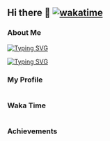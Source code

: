## Hi there 👋 [![wakatime](https://wakatime.com/badge/user/b933bf96-63e5-46e1-a52f-0a2856339f83.svg)](https://wakatime.com/@b933bf96-63e5-46e1-a52f-0a2856339f83)

### About Me

[![Typing SVG](https://readme-typing-svg.demolab.com?font=Klee+One&weight=600&duration=4000&pause=1000&color=5BCEFA&center=true&vCenter=true&random=true&width=846&lines=%E3%81%8A%E3%81%89%E3%83%BC%EF%BC%81%E4%BD%95%E3%81%A0%E3%81%8B%E3%83%9E%E3%82%B8%E3%82%AB%E3%83%AB%E3%81%AA%E5%8A%9B%E3%81%8C%E6%BA%80%E3%81%A1%E3%81%A6%E3%81%8D%E3%81%9F%EF%BC%81;%E3%81%86%E3%81%87%E3%83%BC%E3%81%84%EF%BC%81%E4%B9%85%E3%80%85%E3%81%AB%E6%B0%97%E5%88%86%E3%81%84%E3%81%84%E3%82%8F%EF%BD%9E%EF%BC%81%E7%88%BD%E5%BF%AB%E7%88%BD%E5%BF%AB%EF%BC%81;%E3%81%84%E3%81%A4%E3%82%82%E4%B8%80%E7%B7%92%E3%81%AB%E3%81%84%E3%81%A6%E3%81%8F%E3%82%8C%E3%81%A6%E3%81%82%E3%82%8A%E3%81%8C%E3%81%A8%E3%81%86%EF%BC%81%E3%81%99%E3%81%A3%E3%81%94%E3%81%8F%E5%BF%83%E5%BC%B7%E3%81%84%E3%82%88%EF%BC%81;%E6%B0%97%E5%88%86%E3%81%8C%E6%9C%80%E9%AB%98%EF%BC%81%E8%88%9E%E3%81%84%E4%B8%8A%E3%81%8C%E3%81%A3%E3%81%A1%E3%82%83%E3%81%A3%E3%81%A6%E3%81%BE%E3%81%99%E3%81%AD%EF%BD%9E%E4%BB%8A%E3%81%AE%E3%81%82%E3%81%9F%E3%81%97%EF%BC%81;%E3%81%86%E3%82%8F%E3%81%81%E2%80%A6%E4%BD%95%E3%81%A0%E3%81%8B%E4%B8%96%E7%95%8C%E3%81%8C%E9%81%95%E3%81%A3%E3%81%A6%E8%A6%8B%E3%81%88%E3%81%A6%E3%81%8D%E3%81%9F%E6%B0%97%E3%81%8C%E3%81%99%E3%82%8B%E3%82%88%E3%80%82;%E5%89%8D%E3%81%AF%E6%89%8B%E3%82%82%E8%B6%B3%E3%82%82%E5%87%BA%E3%81%AA%E3%81%8B%E3%81%A3%E3%81%9F%E7%9B%B8%E6%89%8B%E3%82%92%E6%88%A6%E3%81%A3%E3%81%A6%E3%82%82%E3%80%81%E4%BB%8A%E3%81%AA%E3%82%89%E5%8B%9D%E3%81%A6%E3%82%8B%E3%82%88%E3%81%86%E3%81%AA%E6%B0%97%E3%81%8C%E3%81%99%E3%82%8B%E3%82%93%E3%81%A0%EF%BC%81;%E3%81%9D%E3%82%8C%E3%81%A0%E3%81%91%E3%81%98%E3%82%83%E3%81%AA%E3%81%84%E2%80%A6%E5%A4%A7%E5%88%87%E3%81%AA%E4%BA%BA%E3%81%9F%E3%81%A1%E3%82%92%E3%81%93%E3%82%8C%E3%81%8B%E3%82%89%E3%82%82%E3%81%9A%E3%81%A3%E3%81%A8%E5%AE%88%E3%82%8C%E3%82%8B%E5%8A%9B%E3%81%8C%E3%81%BB%E3%81%97%E3%81%8B%E3%81%A3%E3%81%9F%E3%81%AE%E3%80%82;%E6%AF%8E%E6%97%A5%E8%89%B2%E3%80%85%E3%81%82%E3%82%8B%E3%81%91%E3%81%A9%E3%82%A6%E3%82%B8%E3%82%A6%E3%82%B8%E6%82%A9%E3%82%93%E3%81%A7%E3%81%84%E3%81%9F%E3%81%A3%E3%81%A6%E4%BD%95%E3%82%82%E8%A7%A3%E6%B1%BA%E3%81%97%E3%81%AA%E3%81%84%E3%81%97%E3%81%AD%EF%BC%81;%E3%83%9E%E3%83%9F%E3%81%95%E3%82%93%E3%81%8B%E3%82%89%E6%95%99%E3%82%8F%E3%81%A3%E3%81%9F%E2%80%A6%E6%AD%A3%E7%BE%A9%E3%81%AE%E5%91%B3%E6%96%B9%E3%81%AE%E5%8B%99%E3%82%81%E3%81%A0%E3%81%8B%E3%82%89%E3%81%AD%EF%BC%81;%E4%BA%88%E5%AE%9A%E3%81%98%E3%82%83%E3%82%82%E3%81%86%E5%AE%BF%E9%A1%8C%E3%82%92%E6%B8%88%E3%81%BE%E3%81%9B%E3%81%A6%E5%AF%9D%E3%81%A6%E3%82%8B%E3%81%AF%E3%81%9A%E3%81%A0%E3%81%A3%E3%81%9F%E3%81%AE%E3%81%AB%E2%80%A6%E3%80%82%E3%81%8F%E3%81%85%E3%83%BC%EF%BC%81;%E3%81%86%E3%82%8F%EF%BC%81%E3%82%82%E3%81%86%E3%81%93%E3%82%93%E3%81%AA%E6%99%82%E9%96%93%EF%BC%81%EF%BC%9F;%E3%82%AF%E3%83%A9%E3%82%B7%E3%83%83%E3%82%AF%E3%81%AA%E3%82%93%E3%81%A6%E8%81%9E%E3%81%8F%E6%9F%84%E3%81%98%E3%82%83%E3%81%AA%E3%81%84%E3%81%A0%E3%82%8D%E3%81%86%E3%81%A3%E3%81%A6%E3%81%BF%E3%82%93%E3%81%AA%E3%81%8C%E6%80%9D%E3%81%86%E3%81%BF%E3%81%9F%E3%81%84%E3%81%A7%E3%81%95%E3%80%82;%E3%81%82%E3%81%9F%E3%81%97%E3%81%AF%E3%81%AD%E3%80%81%E5%A4%A7%E5%88%87%E3%81%AA%E4%BA%BA%E3%82%92%E5%AE%88%E3%82%8B%E7%82%BA%E3%81%AB%E3%81%93%E3%81%AE%E5%8A%9B%E3%82%92%E6%9C%9B%E3%82%93%E3%81%A0%E3%81%AE%E3%80%82;%E3%82%82%E3%81%97%E9%AD%94%E5%A5%B3%E3%82%88%E3%82%8A%E6%82%AA%E3%81%84%E4%BA%BA%E9%96%93%E3%81%8C%E3%81%84%E3%82%8C%E3%81%B0%E3%80%81%E3%81%82%E3%81%9F%E3%81%97%E3%81%AF%E6%88%A6%E3%81%86%E3%82%88%E3%80%82%E4%BE%8B%E3%81%88%E3%81%9D%E3%82%8C%E3%81%8C%E2%80%A6%E9%AD%94%E6%B3%95%E5%B0%91%E5%A5%B3%E3%81%A7%E3%82%82%E2%80%A6;%E3%81%BE%E3%81%A9%E3%81%8B%E3%81%AE%E3%83%9E%E3%83%9E%E3%81%A3%E3%81%A6%E3%82%AB%E3%83%83%E3%82%B3%E3%82%A4%E3%82%A4%E3%82%88%E3%81%AA%EF%BD%9E%E3%80%82%E7%BE%8E%E4%BA%BA%E3%81%A0%E3%81%97%EF%BC%81;%E9%AD%94%E6%B3%95%E5%B0%91%E5%A5%B3%E3%81%AB%E3%81%AA%E3%81%A3%E3%81%A6%E4%B8%80%E7%95%AA%E9%A9%9A%E3%81%84%E3%81%9F%E3%81%AE%E3%81%AF%E3%83%86%E3%83%AC%E3%83%91%E3%82%B7%E3%83%BC%E3%82%92%E4%BD%BF%E3%81%88%E3%82%8B%E4%BA%8B%E3%81%A0%E3%81%AD%EF%BC%81;%E3%81%82%E3%81%AE%E6%9A%81%E7%BE%8E%E3%81%BB%E3%82%80%E3%82%89%E3%81%A3%E3%81%A6%E8%BB%A2%E6%A0%A1%E7%94%9F%E2%80%A6%E7%9C%BC%E9%8F%A1%E3%81%AB%E4%B8%89%E3%81%A4%E7%B6%B2%E3%81%AB%E5%8A%A0%E3%81%88%E3%81%A6%E3%83%89%E3%82%B8%E3%81%A3%E3%81%93%E8%A6%81%E7%B4%A0%E3%82%82%E3%81%82%E3%82%8B%E3%81%A8%E8%A6%8B%E3%81%9F%E3%80%82;%E5%A5%87%E8%B7%A1%E3%82%92%E9%A1%98%E3%81%86%E6%A8%A9%E5%88%A9%E3%82%92%E2%80%A6%E3%81%82%E3%81%9F%E3%81%97%E3%81%AF%E3%82%A2%E3%82%A4%E3%83%84%E3%81%AE%E7%82%BA%E3%81%AB%E4%BD%BF%E3%81%A3%E3%81%9F%E3%81%91%E3%81%A9%E2%80%A6%E3%81%9D%E3%81%AE%E6%B0%97%E6%8C%81%E3%81%A1%E3%82%92%E5%98%98%E3%81%AB%E3%81%97%E3%81%9F%E3%81%8F%E3%81%AA%E3%81%84%E3%82%93%E3%81%A0%E3%80%82)](https://git.io/typing-svg)

[![Typing SVG](https://readme-typing-svg.demolab.com?font=Klee+One&weight=600&duration=4000&pause=1000&color=F5A9B8&center=true&vCenter=true&random=true&width=846&lines=%E3%81%86%E3%82%93%E3%80%81%E3%81%BE%E3%81%82%E3%81%BE%E3%81%82%E3%81%84%E3%81%84%E6%84%9F%E3%81%98%E3%81%A0%E3%81%AA%E3%80%82%E3%81%93%E3%81%AE%E8%AA%BF%E5%AD%90%E3%81%A7%E3%81%84%E3%81%8F%E3%81%8B%EF%BC%81;%E3%82%88%E3%81%97%E3%81%A3%E3%81%93%E3%81%93%E3%81%BE%E3%81%A7%E6%9D%A5%E3%81%9F%E3%82%89%E6%AC%A1%E3%81%AE%E3%82%B9%E3%83%86%E3%83%83%E3%83%97%E3%82%92%E3%81%A9%E3%81%86%E3%81%99%E3%82%8B%E3%81%8B%E3%80%81%E3%81%A0%E3%81%AA%E3%80%82;%E4%BA%BA%E3%81%AB%E3%81%AF%E3%81%9D%E3%82%8C%E3%81%9E%E3%82%8C%E7%89%A9%E8%AA%9E%E3%81%8C%E3%81%82%E3%82%8B%E3%80%82%E3%81%A0%E3%81%A3%E3%81%9F%E3%82%89%E3%81%93%E3%82%8C%E3%81%AF%E3%80%81%E7%A7%81%E3%81%AE%E7%89%A9%E8%AA%9E%E3%81%A0%E3%80%82;%E3%81%86%E3%82%93%E3%80%81%E3%81%AA%E3%82%93%E3%81%8C%E8%AA%BF%E5%AD%90%E3%81%84%E3%81%84%E6%84%9F%E3%81%98%E3%80%81%E3%81%97%E3%81%A6%E3%82%8B%E3%81%AD%E3%80%82%E6%89%8B%E5%BF%9C%E3%81%88%E3%81%82%E3%82%8B%E3%82%88%E3%80%82;%E6%82%AA%E3%81%8F%E3%81%AA%E3%81%84%E3%81%AD%E3%80%9C%E3%81%93%E3%81%AE%E6%84%9F%E3%81%98%E3%80%82%E8%BB%BD%E3%81%8F%E6%9A%B4%E3%82%8C%E3%81%A6%E3%81%93%E3%82%88%E3%81%86%E3%81%8B%E3%81%AA%E3%80%9C;%E3%81%9D%E3%81%AE%E6%96%B9%E3%81%8C%E3%81%82%E3%81%9F%E3%81%97%E3%81%A0%E3%81%A3%E3%81%A6%E6%95%91%E3%82%8F%E3%82%8C%E3%82%8B%E3%81%A3%E3%81%A6%E3%82%82%E3%81%AE%E3%81%95%E3%80%82;%E3%81%8A%E3%81%A3%E3%81%9B%E3%83%BC%E3%81%9E%E3%83%BC%E3%81%BE%E3%81%A3%E3%81%9F%E3%81%8F%E3%80%82%E5%BE%85%E3%81%A1%E3%81%8F%E3%81%9F%E3%81%B3%E3%82%8C%E3%81%9F%E3%81%9C%E3%80%82;%E3%81%82%E3%81%81%E3%80%9C%E3%81%AD%E3%81%BF%E3%81%84%E2%80%A6%E3%80%82%E3%81%82%E3%82%93%E3%81%9F%E3%81%AF%E6%9C%9D%E3%81%8B%E3%82%89%E5%85%83%E6%B0%97%E3%81%A0%E3%81%AA%E3%80%82;%E3%81%95%E3%81%A6%E3%81%A8%E3%80%81%E3%81%A1%E3%82%87%E3%81%A3%E3%81%8F%E3%82%89%E4%BB%98%E3%81%8D%E5%90%88%E3%81%A3%E3%81%A6%E3%82%88%E3%80%82%E3%82%B2%E3%83%BC%E3%82%BB%E3%83%B3%E3%80%82;%E5%A4%9C%E3%81%AE%E8%A1%97%E3%82%92%E3%81%B6%E3%82%89%E3%81%A4%E3%81%8F%E3%81%AE%E3%81%A3%E3%81%A6%E5%A5%BD%E3%81%8D%E3%81%A0%E3%82%88%E3%80%82;%E3%81%A9%E3%81%A3%E3%81%8B%E3%82%89%E3%81%A7%E3%82%82%E3%81%8B%E3%81%8B%E3%81%A3%E3%81%A6%E3%81%93%E3%81%84%E3%81%A3%E3%81%A6%E6%84%9F%E3%81%98%E3%81%A0%E3%82%88%E3%80%82;%E3%81%95%E3%80%81%E3%81%82%E3%82%93%E3%81%9F%E3%81%8C%E3%83%88%E3%83%AD%E3%83%88%E3%83%AD%E3%81%97%E3%81%A6%E3%82%8B%E9%96%93%E3%81%AB%E3%80%81%E3%81%82%E3%81%9F%E3%81%97%E3%81%AF%E5%87%BA%E3%81%8B%E3%81%91%E3%82%8B%E3%81%A8%E3%81%97%E3%82%88%E3%81%86%E3%81%8B%E3%81%AA%E3%80%9C%E3%80%82;%E9%81%A0%E6%85%AE%E3%81%97%E3%81%AA%E3%81%8F%E3%81%A6%E3%81%84%E3%81%84%E3%82%88%E3%80%81%E5%85%A8%E5%8A%9B%E3%81%A7%E3%81%B6%E3%81%A4%E3%81%8B%E3%81%A3%E3%81%A6%E3%81%8D%E3%81%AA%E3%83%BC%EF%BC%81;%E9%AD%94%E6%B3%95%E5%B0%91%E5%A5%B3%E3%81%A8%E5%AD%A6%E6%A0%A1%E3%81%AE%E4%B8%A1%E7%AB%8B%E3%81%AF%E3%82%AD%E3%83%84%E3%82%A4%E3%82%88%E3%81%AA%E3%80%9C%E3%80%82%E7%B5%90%E6%9E%9C%E7%8A%A0%E7%89%B2%E3%81%AB%E3%81%AA%E3%82%8B%E3%81%AE%E3%81%AF%E9%81%8A%E3%81%B3%E3%81%AE%E6%99%82%E9%96%93%E3%81%A0%E3%82%8D%E3%80%9C%E3%80%82;%E9%A3%9F%E3%81%84%E7%89%A9%E3%81%A3%E3%81%A6%E3%81%84%E3%81%86%E3%81%AE%E3%81%AF%E3%81%95%E3%80%81%E4%BA%BA%E9%96%93%E3%81%8C%E7%94%9F%E3%81%8D%E3%82%8B%E4%B8%8A%E3%81%A7%E3%81%AE%E8%A6%81%E3%81%BF%E3%81%9F%E3%81%84%E3%81%AA%E3%82%82%E3%82%93%E3%81%A0%E3%82%8D%EF%BC%9F;%E6%88%A6%E3%81%86%E4%B8%8A%E3%81%A7%E3%81%AF%E3%81%95%E3%80%81%E9%A0%AD%E8%84%B3%E6%88%A6%E3%81%A3%E3%81%A6%E3%82%84%E3%81%A4%EF%BC%9F%E6%88%A6%E8%A1%93%E3%81%AA%E3%82%93%E3%81%8B%E3%82%82%E5%A4%A7%E4%BA%8B%E3%81%AB%E3%81%AA%E3%81%A3%E3%81%A6%E3%81%8F%E3%82%8B%E3%82%8F%E3%81%91%E3%81%95%E3%80%82;%E3%81%9D%E3%81%86%E3%81%84%E3%81%88%E3%81%B0%E9%A7%85%E5%89%8D%E3%81%AB%E3%81%86%E3%81%BE%E3%81%84%E3%83%A9%E3%83%BC%E3%83%A1%E3%83%B3%E5%B1%8B%E3%81%8C%E3%81%82%E3%82%8B%E3%81%A3%E3%81%A6%E3%80%81%E3%81%95%E3%82%84%E3%81%8B%E3%81%AB%E8%81%9E%E3%81%84%E3%81%9F%E3%81%AA%E3%80%82)](https://git.io/typing-svg)

### My Profile

<picture>
  <source
    srcset="https://rainppr-github-readme-stats.vercel.app/api?username=RainPPR&count_private=true&show_icons=true&include_all_commits=true&theme=dark"
    media="(prefers-color-scheme: dark)"
  />
  <source
    srcset="https://rainppr-github-readme-stats.vercel.app/api?username=RainPPR&count_private=true&show_icons=true&include_all_commits=true"
    media="(prefers-color-scheme: light), (prefers-color-scheme: no-preference)"
  />
  <img/>
</picture>

### Waka Time

<picture>
  <source
    srcset="https://rainppr-github-readme-stats.vercel.app/api/wakatime?username=RainPPR&langs_count=20&hide=other&theme=dark"
    media="(prefers-color-scheme: dark)"
  />
  <source
    srcset="https://rainppr-github-readme-stats.vercel.app/api/wakatime?username=RainPPR&langs_count=20&hide=other"
    media="(prefers-color-scheme: light), (prefers-color-scheme: no-preference)"
  />
  <img/>
</picture>

### Achievements

<picture>
  <source
    srcset="https://github-profile-trophy.vercel.app/?username=RainPPR&rank=-?&column=-1&margin-w=5&margin-h=5&theme=onedark"
    media="(prefers-color-scheme: dark)"
  />
  <source
    srcset="https://github-profile-trophy.vercel.app/?username=RainPPR&rank=-?&column=-1&margin-w=5&margin-h=5&theme=flat"
    media="(prefers-color-scheme: light), (prefers-color-scheme: no-preference)"
  />
  <img/>
</picture>
